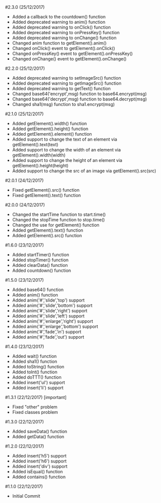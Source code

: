 
#2.3.0 (25/12/2017)

* Added a callback to the countdown() function
* Added deprecated warning to anim() function
* Added deprecated warning to onClick() function
* Added deprecated warning to onPressKey() function
* Added deprecated warning to onChange() function
* Changed anim function to getElement().anim()
* Changed onClick() event to getElement().onClick()
* Changed onPressKey() event to getElement().onPressKey()
* Changed onChange() event to getElement().onChange()

#2.2.0 (25/12/2017)

* Added deprecated warning to setImageSrc() function
* Added deprecated warning to getImageSrc() function
* Added deprecated warning to getText() function
* Changed base64('encrypt',msg) function to base64.encrypt(msg)
* Changed base64('decrypt',msg) function to base64.decrypt(msg)
* Changed sha1(msg) function to sha1.encrypt(msg)


#2.1.0 (25/12/2017)

* Added getElement().width() function
* Added getElement().height() function
* Added getElement().element() function
* Added support to change the text of an element via getElement().text(text)
* Added support to change the width of an element via getElement().width(width)
* Added support to change the height of an element via getElement().height(height)
* Added support to change the src of an image via getElement().src(src)


#2.0.1 (24/12/2017)

* Fixed getElement().src() function
* Fixed getElement().text() function


#2.0.0 (24/12/2017)

* Changed the startTime function to start.time()
* Changed the stopTime function to stop.time()
* Changed the use for getElement() function
* Added getElement().text() function
* Added getElement().src() function

#1.6.0 (23/12/2017)

* Added startTimer() function
* Added stopTimer() function
* Added clearData() function
* Added countdown() function

#1.5.0 (23/12/2017)

* Added base64() function
* Added anim() function
* Added anim('#','slide','top') support
* Added anim('#','slide','bottom') support
* Added anim('#','slide','right') support
* Added anim('#','slide','left') support
* Added anim('#','enlarge','right') support
* Added anim('#','enlarge','bottom') support
* Added anim('#','fade','in') support
* Added anim('#','fade','out') support


#1.4.0 (23/12/2017)

* Added wait() function
* Added sha1() function
* Added toString() function
* Added toInt() function
* Added doTTT() function
* Added insert('ul') support
* Added insert('li') support

#1.3.1 (22/12/2017) [important]

* Fixed "other" problem
* Fixed classes problem

#1.3.0 (22/12/2017)

* Added saveData() function
* Added getData() function

#1.2.0 (22/12/2017)

* Added insert('h5') support
* Added insert('h6') support
* Added insert('div') support
* Added isEqual() function
* Added contains() function

#1.1.0 (22/12/2017)

* Initial Commit
